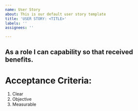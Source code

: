 ```yaml
---
name: User Story
about: This is our default user story template
title: 'USER STORY: <TITLE>'
labels: ''
assignees: ''

---
```


As a **role** I can **capability** so that **received benefits**.
---
# Acceptance Criteria:
1. Clear
1. Objective
1. Measurable

